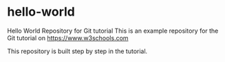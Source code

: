 # hello-world
Hello World Repository for Git tutorial
This is an example repository for the Git tutorial on https://www.w3schools.com

This repository is built step by step in the tutorial.
